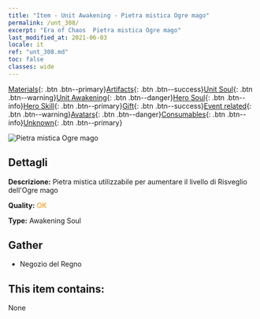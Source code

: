 ```yaml
---
title: "Item - Unit Awakening - Pietra mistica Ogre mago"
permalink: /unt_308/
excerpt: "Era of Chaos  Pietra mistica Ogre mago"
last_modified_at: 2021-06-03
locale: it
ref: "unt_308.md"
toc: false
classes: wide
---
```

 [Materials](/ItemsIT/){: .btn .btn--primary}[Artifacts](/ItemsIT/Artifacts/){: .btn .btn--success}[Unit Soul](/ItemsIT/UnitSoul/){: .btn .btn--warning}[Unit Awakening](/ItemsIT/UnitAwakening/){: .btn .btn--danger}[Hero Soul](/ItemsIT/HeroSoul/){: .btn .btn--info}[Hero Skill](/ItemsIT/HeroSkill/){: .btn .btn--primary}[Gift](/ItemsIT/Gift/){: .btn .btn--success}[Event related](/ItemsIT/Events/){: .btn .btn--warning}[Avatars](/ItemsIT/Avatars/){: .btn .btn--danger}[Consumables](/ItemsIT/Consumables/){: .btn .btn--info}[Unknown](/ItemsIT/Unknown/){: .btn .btn--primary}

 ![Pietra mistica Ogre mago](/images/u/tia_shirenmo.jpg)

## Dettagli
 **Descrizione:** Pietra mistica utilizzabile per aumentare il livello di Risveglio dell'Ogre mago

 **Quality:** <span style="color: #FF8C00">OK</span>

 **Type:** Awakening Soul

## Gather

*    Negozio del Regno 

## This item contains:

  None


